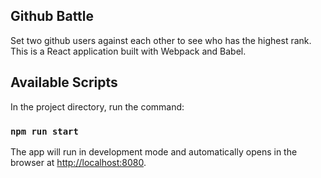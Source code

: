 ## Github Battle

Set two github users against each other to see who has the highest rank. This is a React application built with Webpack and Babel.

## Available Scripts

In the project directory, run the command:

### `npm run start`

The app will run in development mode and automatically
opens in the browser at [http://localhost:8080](http://localhost:8080).
